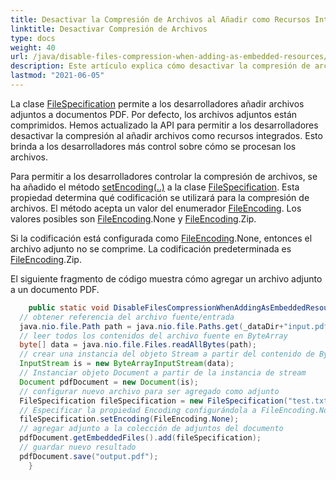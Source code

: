 ```yaml
---
title: Desactivar la Compresión de Archivos al Añadir como Recursos Integrados
linktitle: Desactivar Compresión de Archivos
type: docs
weight: 40
url: /java/disable-files-compression-when-adding-as-embedded-resources/
description: Este artículo explica cómo desactivar la compresión de archivos al añadir como recursos integrados
lastmod: "2021-06-05"
---
```


La clase [FileSpecification](https://reference.aspose.com/pdf/java/com.aspose.pdf/FileSpecification) permite a los desarrolladores añadir archivos adjuntos a documentos PDF. Por defecto, los archivos adjuntos están comprimidos. Hemos actualizado la API para permitir a los desarrolladores desactivar la compresión al añadir archivos como recursos integrados. Esto brinda a los desarrolladores más control sobre cómo se procesan los archivos.

Para permitir a los desarrolladores controlar la compresión de archivos, se ha añadido el método [setEncoding(..)](https://reference.aspose.com/pdf/java/com.aspose.pdf/FileSpecification#setEncoding-int-) a la clase [FileSpecification](https://reference.aspose.com/pdf/java/com.aspose.pdf/FileSpecification).
 Esta propiedad determina qué codificación se utilizará para la compresión de archivos. El método acepta un valor del enumerador [FileEncoding](https://reference.aspose.com/pdf/java/com.aspose.pdf/FileEncoding). Los valores posibles son [FileEncoding](https://reference.aspose.com/pdf/java/com.aspose.pdf/FileEncoding).None y [FileEncoding](https://reference.aspose.com/pdf/java/com.aspose.pdf/FileEncoding).Zip.

Si la codificación está configurada como [FileEncoding](https://reference.aspose.com/pdf/java/com.aspose.pdf/FileEncoding).None, entonces el archivo adjunto no se comprime. La codificación predeterminada es [FileEncoding](https://reference.aspose.com/pdf/java/com.aspose.pdf/FileEncoding).Zip.

El siguiente fragmento de código muestra cómo agregar un archivo adjunto a un documento PDF.

```java
    public static void DisableFilesCompressionWhenAddingAsEmbeddedResources() throws IOException{
  // obtener referencia del archivo fuente/entrada
  java.nio.file.Path path = java.nio.file.Paths.get(_dataDir+"input.pdf");
  // leer todos los contenidos del archivo fuente en ByteArray
  byte[] data = java.nio.file.Files.readAllBytes(path);
  // crear una instancia del objeto Stream a partir del contenido de ByteArray
  InputStream is = new ByteArrayInputStream(data);
  // Instanciar objeto Document a partir de la instancia de stream
  Document pdfDocument = new Document(is);
  // configurar nuevo archivo para ser agregado como adjunto
  FileSpecification fileSpecification = new FileSpecification("test.txt", "Archivo de texto de muestra");
  // Especificar la propiedad Encoding configurándola a FileEncoding.None
  fileSpecification.setEncoding(FileEncoding.None);
  // agregar adjunto a la colección de adjuntos del documento
  pdfDocument.getEmbeddedFiles().add(fileSpecification);
  // guardar nuevo resultado
  pdfDocument.save("output.pdf");
    }
```